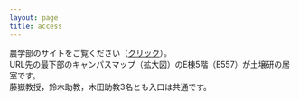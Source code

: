 ```yaml
---
layout: page
title: access
---
```


農学部のサイトをご覧ください（[クリック](http://www.ans.kobe-u.ac.jp/nougakubu/access.html)）。  
URL先の最下部のキャンパスマップ（拡大図）のE棟5階（E557）が土壌研の居室です。  
藤嶽教授，鈴木助教，木田助教3名とも入口は共通です。
